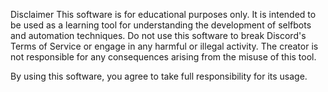 Disclaimer
This software is for educational purposes only. It is intended to be used as a learning tool for understanding the development of selfbots and automation techniques. Do not use this software to break Discord's Terms of Service or engage in any harmful or illegal activity. The creator is not responsible for any consequences arising from the misuse of this tool.

By using this software, you agree to take full responsibility for its usage.
